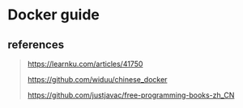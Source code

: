 # Docker guide

## references

> https://learnku.com/articles/41750
>
> https://github.com/widuu/chinese_docker
>
> https://github.com/justjavac/free-programming-books-zh_CN